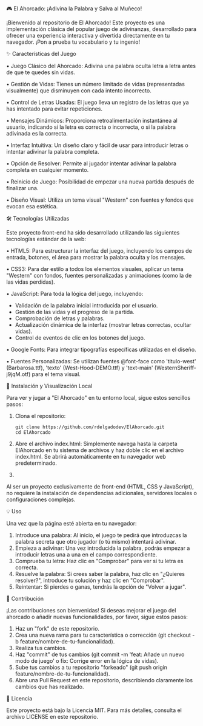 🎮 El Ahorcado: ¡Adivina la Palabra y Salva al Muñeco!

¡Bienvenido al repositorio de El Ahorcado! Este proyecto es una implementación clásica del popular juego de adivinanzas, desarrollado para ofrecer una experiencia interactiva y divertida directamente en tu navegador. ¡Pon a prueba tu vocabulario y tu ingenio!

✨ Características del Juego

•	Juego Clásico del Ahorcado: Adivina una palabra oculta letra a letra antes de que te quedes sin vidas.

•	Gestión de Vidas: Tienes un número limitado de vidas (representadas visualmente) que disminuyen con cada intento incorrecto.

•	Control de Letras Usadas: El juego lleva un registro de las letras que ya has intentado para evitar repeticiones.

•	Mensajes Dinámicos: Proporciona retroalimentación instantánea al usuario, indicando si la letra es correcta o incorrecta, o si la palabra adivinada es la correcta.

•	Interfaz Intuitiva: Un diseño claro y fácil de usar para introducir letras o intentar adivinar la palabra completa.

•	Opción de Resolver: Permite al jugador intentar adivinar la palabra completa en cualquier momento.

•	Reinicio de Juego: Posibilidad de empezar una nueva partida después de finalizar una.

•	Diseño Visual: Utiliza un tema visual "Western" con fuentes y fondos que evocan esa estética. 

🛠️ Tecnologías Utilizadas

Este proyecto front-end ha sido desarrollado utilizando las siguientes tecnologías estándar de la web:

•	HTML5: Para estructurar la interfaz del juego, incluyendo los campos de entrada, botones, el área para mostrar la palabra oculta y los mensajes. 

•	CSS3: Para dar estilo a todos los elementos visuales, aplicar un tema "Western" con fondos, fuentes personalizadas y animaciones (como la de las vidas perdidas). 

•	JavaScript: Para toda la lógica del juego, incluyendo:
- Validación de la palabra inicial introducida por el usuario.
- Gestión de las vidas y el progreso de la partida.
- Comprobación de letras y palabras.
- Actualización dinámica de la interfaz (mostrar letras correctas, ocultar vidas). 
- Control de eventos de clic en los botones del juego.
  
•	Google Fonts: Para integrar tipografías específicas utilizadas en el diseño.

•	Fuentes Personalizadas: Se utilizan fuentes @font-face como 'titulo-west' (Barbarosa.ttf), 'texto' (West-Hood-DEMO.ttf) y 'text-main' (WesternSheriff-j9jqM.otf) para el tema visual. 

🚀 Instalación y Visualización Local

Para ver y jugar a "El Ahorcado" en tu entorno local, sigue estos sencillos pasos:

1.	Clona el repositorio:

        git clone https://github.com/rdelgadodev/ElAhorcado.git
        cd ElAhorcado
  	
3.	Abre el archivo index.html: Simplemente navega hasta la carpeta ElAhorcado en tu sistema de archivos y haz doble clic en el archivo index.html. Se abrirá automáticamente en tu navegador web predeterminado.
4.	
Al ser un proyecto exclusivamente de front-end (HTML, CSS y JavaScript), no requiere la instalación de dependencias adicionales, servidores locales o configuraciones complejas.

💡 Uso

Una vez que la página esté abierta en tu navegador:
1.	Introduce una palabra: Al inicio, el juego te pedirá que introduzcas la palabra secreta que otro jugador (o tú mismo) intentará adivinar. 
2.	Empieza a adivinar: Una vez introducida la palabra, podrás empezar a introducir letras una a una en el campo correspondiente. 
3.	Comprueba tu letra: Haz clic en "Comprobar" para ver si tu letra es correcta. 
4.	Resuelve la palabra: Si crees saber la palabra, haz clic en "¿Quieres resolver?", introduce tu solución y haz clic en "Comprobar". 
5.	Reintentar: Si pierdes o ganas, tendrás la opción de "Volver a jugar".
   
🤝 Contribución

¡Las contribuciones son bienvenidas! Si deseas mejorar el juego del ahorcado o añadir nuevas funcionalidades, por favor, sigue estos pasos:
1.	Haz un "fork" de este repositorio.
2.	Crea una nueva rama para tu característica o corrección (git checkout -b feature/nombre-de-tu-funcionalidad).
3.	Realiza tus cambios.
4.	Haz "commit" de tus cambios (git commit -m 'feat: Añade un nuevo modo de juego' o fix: Corrige error en la lógica de vidas).
5.	Sube tus cambios a tu repositorio "forkeado" (git push origin feature/nombre-de-tu-funcionalidad).
6.	Abre una Pull Request en este repositorio, describiendo claramente los cambios que has realizado.

📄 Licencia

Este proyecto está bajo la Licencia MIT. Para más detalles, consulta el archivo LICENSE en este repositorio.

